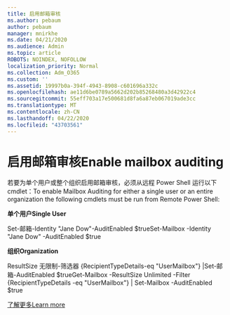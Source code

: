 ```yaml
---
title: 启用邮箱审核
ms.author: pebaum
author: pebaum
manager: mnirkhe
ms.date: 04/21/2020
ms.audience: Admin
ms.topic: article
ROBOTS: NOINDEX, NOFOLLOW
localization_priority: Normal
ms.collection: Adm_O365
ms.custom: ''
ms.assetid: 19997b0a-394f-4943-8908-c601696a332c
ms.openlocfilehash: ae11d6be0789a5662d202b85268480a3d42922c4
ms.sourcegitcommit: 55eff703a17e500681d8fa6a87eb067019ade3cc
ms.translationtype: MT
ms.contentlocale: zh-CN
ms.lasthandoff: 04/22/2020
ms.locfileid: "43703561"
---
```

# <a name="enable-mailbox-auditing"></a><span data-ttu-id="b1b97-102">启用邮箱审核</span><span class="sxs-lookup"><span data-stu-id="b1b97-102">Enable mailbox auditing</span></span>

<span data-ttu-id="b1b97-103">若要为单个用户或整个组织启用邮箱审核，必须从远程 Power Shell 运行以下 cmdlet：</span><span class="sxs-lookup"><span data-stu-id="b1b97-103">To enable Mailbox Auditing for either a single user or an entire organization the following cmdlets must be run from Remote Power Shell:</span></span>
  
 <span data-ttu-id="b1b97-104">**单个用户**</span><span class="sxs-lookup"><span data-stu-id="b1b97-104">**Single User**</span></span>
  
<span data-ttu-id="b1b97-105">Set-邮箱-Identity "Jane Dow"-AuditEnabled $true</span><span class="sxs-lookup"><span data-stu-id="b1b97-105">Set-Mailbox -Identity "Jane Dow" -AuditEnabled $true</span></span>
  
 <span data-ttu-id="b1b97-106">**组织**</span><span class="sxs-lookup"><span data-stu-id="b1b97-106">**Organization**</span></span>
  
<span data-ttu-id="b1b97-107">ResultSize 无限制-筛选器 {RecipientTypeDetails-eq "UserMailbox"} |Set-邮箱-AuditEnabled $true</span><span class="sxs-lookup"><span data-stu-id="b1b97-107">Get-Mailbox -ResultSize Unlimited -Filter {RecipientTypeDetails -eq "UserMailbox"} | Set-Mailbox -AuditEnabled $true</span></span>
  
[<span data-ttu-id="b1b97-108">了解更多</span><span class="sxs-lookup"><span data-stu-id="b1b97-108">Learn more</span></span>](https://docs.microsoft.com/office365/securitycompliance/enable-mailbox-auditing)
  

